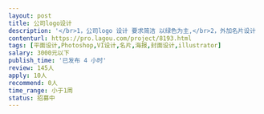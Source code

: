 ```yaml
---                
layout: post       
title: 公司logo设计           
description: '</br>1，公司logo 设计 要求简洁 以绿色为主,</br>2，外加名片设计  比较着急 最好一周内能解决</br>3，具体内容欢迎沟通</br>'     
contenturl: https://pro.lagou.com/project/8193.html      
tags: [平面设计,Photoshop,VI设计,名片,海报,封面设计,illustrator]            
salary: 3000元以下          
publish_time: '已发布 4 小时'         
review: 145人                   
apply: 10人                   
recommend: 0人                   
time_range: 小于1周              
status: 招募中                  
---                 
```

